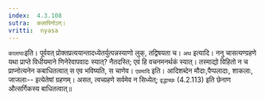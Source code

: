 ```yaml
---
index:  4.3.108
sutra:  कलापिनोऽण्।
vritti:  nyasa
---
```


`कालापाः`इति। पूर्ववत् प्रोक्तप्रत्ययान्तादध्येतर्युत्पन्नस्याणो लुक्, तद्विषयता च। 
`अथ` इत्यादि। ननु चासत्यण्ग्रहणे यथा प्राप्ते विधीयमाने णिनेरेवापवादः स्यात्? नैतदस्ति; एवं हि वचनमनर्थकं स्यात्। तस्माद्यो विहितो न च प्राप्नोत्यनेन कबाधितत्वात् स एव भविष्यति, स चाणेव। `एवमादि` इति। आदिशब्देन मौदाः,पैप्पलादाः, शाकलाः, जाजलाः-- इत्येतेषां ग्रहणम्। असत, त्वच्ग्रहणे सर्वमेव न सिध्येत्; `वृद्धाच्छः` (4.2.113) इति छेनाण औत्सर्गिकस्य बाधितत्वात्॥
